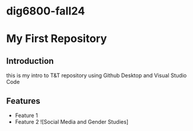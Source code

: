 # dig6800-fall24
# My First Repository
## Introduction
this is my intro to T&T repository using Github Desktop and Visual Studio Code
## Features
- Feature 1
- Feature 2
![Social Media and Gender Studies]
